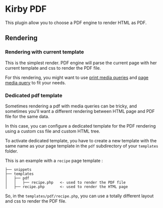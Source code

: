 # Kirby PDF

This plugin allow you to choose a PDF engine to render HTML as PDF.

## Rendering

### Rendering with current template

This is the simplest render. PDF engine will parse the current page with her current template and css to render the PDF
file.

For this rendering, you might want to use [print media queries](https://developer.mozilla.org/en-US/docs/Web/CSS/@media)
 and [page media query](https://developer.mozilla.org/fr/docs/Web/CSS/@page) to fit your needs.

### Dedicated pdf template

Sometimes rendering a pdf with media queries can be tricky, and sometimes you'll want a different rendering between HTML
page and PDF file for the same data.

In this case, you can configure a dedicated template for the PDF rendering using a custom css file and custom HTML tree.

To activate dedicated template, you have to create a new template with the same name as your page template in
the ``pdf``
subdirectory of your ``templates`` folder.

This is an example with a ``recipe`` page template :

```
├── snippets
├── templates
│   ├── pdf
│   │   ├── recipe.php   <- used to render the PDF file
│   ├── recipe.php       <- used to render the HTML page
```

So, in the ``templates/pdf/recipe.php``, you can use a totally different layout and css to render the PDF file.

